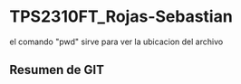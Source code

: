 # TPS2310FT_Rojas-Sebastian

el comando "pwd" sirve para ver la ubicacion del archivo


## Resumen de GIT
